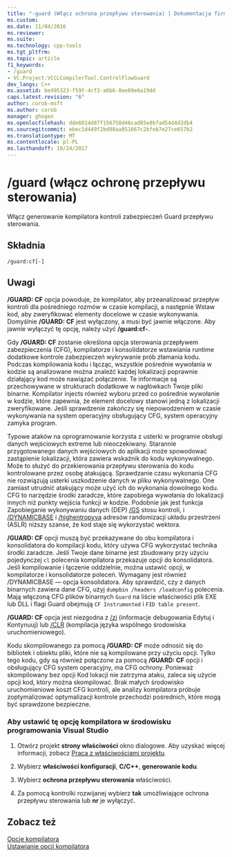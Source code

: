 ```yaml
---
title: "-guard (Włącz ochrona przepływu sterowania) | Dokumentacja firmy Microsoft"
ms.custom: 
ms.date: 11/04/2016
ms.reviewer: 
ms.suite: 
ms.technology: cpp-tools
ms.tgt_pltfrm: 
ms.topic: article
f1_keywords:
- /guard
- VC.Project.VCCLCompilerTool.ControlFlowGuard
dev_langs: C++
ms.assetid: be495323-f59f-4cf3-a6b6-8ee69e6a19dd
caps.latest.revision: "6"
author: corob-msft
ms.author: corob
manager: ghogen
ms.openlocfilehash: dde6014d87f156758d46cad85e8bfad54d4d2db4
ms.sourcegitcommit: ebec1d449f2bd98aa851667c2bfeb7e27ce657b2
ms.translationtype: MT
ms.contentlocale: pl-PL
ms.lasthandoff: 10/24/2017
---
```

# <a name="guard-enable-control-flow-guard"></a>/guard (włącz ochronę przepływu sterowania)
Włącz generowanie kompilatora kontroli zabezpieczeń Guard przepływu sterowania.  
  
## <a name="syntax"></a>Składnia  
  
```  
/guard:cf[-]  
```  
  
## <a name="remarks"></a>Uwagi  
 **/GUARD: CF** opcja powoduje, że kompilator, aby przeanalizować przepływ kontroli dla pośredniego rozmów w czasie kompilacji, a następnie Wstaw kod, aby zweryfikować elementy docelowe w czasie wykonywania. Domyślnie **/GUARD: CF** jest wyłączony, a musi być jawnie włączone. Aby jawnie wyłączyć tę opcję, należy użyć **/guard:cf-**.  
  
 Gdy **/GUARD: CF** zostanie określona opcja sterowania przepływem zabezpieczenia (CFG), kompilatorze i konsolidatorze wstawiania runtime dodatkowe kontrole zabezpieczeń wykrywanie prób złamania kodu. Podczas kompilowania kodu i łącząc, wszystkie pośrednie wywołania w kodzie są analizowane można znaleźć każdej lokalizacji poprawnie działający kod może nawiązać połączenie. Te informacje są przechowywane w strukturach dodatkowe w nagłówkach Twoje pliki binarne. Kompilator injects również wyboru przed co pośrednie wywołanie w kodzie, które zapewnia, że element docelowy stanowi jedną z lokalizacji zweryfikowane. Jeśli sprawdzenie zakończy się niepowodzeniem w czasie wykonywania na system operacyjny obsługujący CFG, system operacyjny zamyka program.  
  
 Typowe ataków na oprogramowanie korzysta z usterki w programie obsługi danych wejściowych extreme lub nieoczekiwany. Starannie przygotowanego danych wejściowych do aplikacji może spowodować zastąpienie lokalizacji, która zawiera wskaźnik do kodu wykonywalnego. Może to służyć do przekierowania przepływu sterowania do kodu kontrolowane przez osobę atakującą. Sprawdzanie czasu wykonania CFG nie rozwiązują usterki uszkodzenie danych w pliku wykonywalnego. One zamiast utrudnić atakujący może użyć ich do wykonania dowolnego kodu. CFG to narzędzie środki zaradcze, które zapobiega wywołania do lokalizacji innych niż punkty wejścia funkcji w kodzie. Podobnie jak jest funkcja Zapobieganie wykonywaniu danych (DEP) [/GS](../../build/reference/gs-buffer-security-check.md) stosu kontroli, i [/DYNAMICBASE](../../build/reference/dynamicbase-use-address-space-layout-randomization.md) i [/highentropyva](../../build/reference/highentropyva-support-64-bit-aslr.md) adresów randomizacji układu przestrzeni (ASLR) niższy szanse, że kod staje się wykorzystać wektora.  
  
 **/GUARD: CF** opcji muszą być przekazywane do obu kompilatora i konsolidatora do kompilacji kodu, który używa CFG wykorzystać technika środki zaradcze. Jeśli Twoje dane binarne jest zbudowany przy użyciu pojedynczej `cl` polecenia kompilatora przekazuje opcji do konsolidatora. Jeśli kompilowanie i łączenie oddzielnie, można ustawić opcji, w kompilatorze i konsolidatorze poleceń. Wymagany jest również /DYNAMICBASE — opcja konsolidatora. Aby sprawdzić, czy z danych binarnych zawiera dane CFG, użyj `dumpbin /headers /loadconfig` polecenia. Mają włączoną CFG plików binarnych `Guard` na liście właściwości plik EXE lub DLL i flagi Guard obejmują `CF Instrumented` i `FID table present`.  
  
 **/GUARD: CF** opcja jest niezgodna z [/zi](../../build/reference/z7-zi-zi-debug-information-format.md) (informacje debugowania Edytuj i Kontynuuj) lub [/CLR](../../build/reference/clr-common-language-runtime-compilation.md) (kompilacja języka wspólnego środowiska uruchomieniowego).  
  
 Kodu skompilowanego za pomocą **/GUARD: CF** może odnosić się do bibliotek i obiektu pliki, które nie są kompilowane przy użyciu opcji. Tylko tego kodu, gdy są również połączone za pomocą **/GUARD: CF** opcji i obsługujący CFG system operacyjny, ma CFG ochrony. Ponieważ skompilowany bez opcji Kod lokacji nie zatrzyma ataku, zaleca się użycie opcji kod, który można skompilować. Brak małych środowisko uruchomieniowe koszt CFG kontroli, ale analizy kompilatora próbuje zoptymalizować optymalizacji kontrole przechodzi pośrednich, które mogą być sprawdzone bezpieczne.  
  
### <a name="to-set-this-compiler-option-in-the-visual-studio-development-environment"></a>Aby ustawić tę opcję kompilatora w środowisku programowania Visual Studio  
  
1.  Otwórz projekt **strony właściwości** okno dialogowe. Aby uzyskać więcej informacji, zobacz [Praca z właściwościami projektu](../../ide/working-with-project-properties.md).  
  
2.  Wybierz **właściwości konfiguracji**, **C/C++**, **generowanie kodu**.  
  
3.  Wybierz **ochrona przepływu sterowania** właściwości.  
  
4.  Za pomocą kontrolki rozwijanej wybierz **tak** umożliwiające ochrona przepływu sterowania lub **nr** je wyłączyć.  
  
## <a name="see-also"></a>Zobacz też  
 [Opcje kompilatora](../../build/reference/compiler-options.md)   
 [Ustawianie opcji kompilatora](../../build/reference/setting-compiler-options.md)